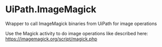 # UiPath.ImageMagick
Wrapper to call ImageMagick binaries from UiPath for image operations

Use the Magick activity to do image operations like described here:
https://imagemagick.org/script/magick.php
